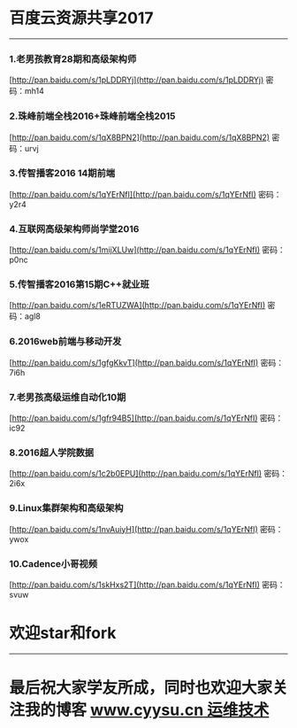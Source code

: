 # 百度云资源共享2017

----


### 1.老男孩教育28期和高级架构师

[http://pan.baidu.com/s/1pLDDRYj](http://pan.baidu.com/s/1pLDDRYj) 密码：mh14

### 2.珠峰前端全栈2016+珠峰前端全栈2015

[http://pan.baidu.com/s/1qX8BPN2](http://pan.baidu.com/s/1qX8BPN2) 密码：urvj

### 3.传智播客2016 14期前端

[http://pan.baidu.com/s/1qYErNfI](http://pan.baidu.com/s/1qYErNfI) 密码：y2r4

### 4.互联网高级架构师尚学堂2016

[http://pan.baidu.com/s/1mijXLUw](http://pan.baidu.com/s/1qYErNfI) 密码：p0nc

### 5.传智播客2016第15期C++就业班

[http://pan.baidu.com/s/1eRTUZWA](http://pan.baidu.com/s/1qYErNfI) 密码：agl8

### 6.2016web前端与移动开发

[http://pan.baidu.com/s/1gfgKkvT](http://pan.baidu.com/s/1qYErNfI) 密码：7i6h

### 7.老男孩高级运维自动化10期

[http://pan.baidu.com/s/1gfr94B5](http://pan.baidu.com/s/1qYErNfI) 密码：ic92
		
### 8.2016超人学院数据

[http://pan.baidu.com/s/1c2b0EPU](http://pan.baidu.com/s/1qYErNfI) 密码：2i6x

### 9.Linux集群架构和高级架构

[http://pan.baidu.com/s/1nvAuiyH](http://pan.baidu.com/s/1qYErNfI) 密码：ywox

### 10.Cadence小哥视频

[http://pan.baidu.com/s/1skHxs2T](http://pan.baidu.com/s/1qYErNfI) 密码：svuw
		
# 欢迎star和fork

---

# 最后祝大家学友所成，同时也欢迎大家关注我的博客 [www.cyysu.cn 运维技术](www.cyysu.cn)



